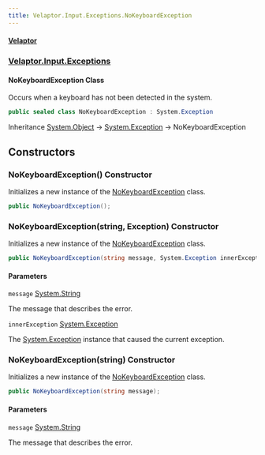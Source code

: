 ```yaml
---
title: Velaptor.Input.Exceptions.NoKeyboardException
---
```


#### [Velaptor](Namespaces.md 'Velaptor Namespaces')
### [Velaptor.Input.Exceptions](Velaptor.Input.Exceptions.md 'Velaptor.Input.Exceptions')

#### NoKeyboardException Class

Occurs when a keyboard has not been detected in the system.

```csharp
public sealed class NoKeyboardException : System.Exception
```

Inheritance [System.Object](https://docs.microsoft.com/en-us/dotnet/api/System.Object 'System.Object') → [System.Exception](https://docs.microsoft.com/en-us/dotnet/api/System.Exception 'System.Exception') → NoKeyboardException
## Constructors

<a name='Velaptor.Input.Exceptions.NoKeyboardException.NoKeyboardException()'></a>

### NoKeyboardException() Constructor

Initializes a new instance of the [NoKeyboardException](Velaptor.Input.Exceptions.NoKeyboardException.md 'Velaptor.Input.Exceptions.NoKeyboardException') class.

```csharp
public NoKeyboardException();
```

<a name='Velaptor.Input.Exceptions.NoKeyboardException.NoKeyboardException(string,System.Exception)'></a>

### NoKeyboardException(string, Exception) Constructor

Initializes a new instance of the [NoKeyboardException](Velaptor.Input.Exceptions.NoKeyboardException.md 'Velaptor.Input.Exceptions.NoKeyboardException') class.

```csharp
public NoKeyboardException(string message, System.Exception innerException);
```
#### Parameters

<a name='Velaptor.Input.Exceptions.NoKeyboardException.NoKeyboardException(string,System.Exception).message'></a>

`message` [System.String](https://docs.microsoft.com/en-us/dotnet/api/System.String 'System.String')

The message that describes the error.

<a name='Velaptor.Input.Exceptions.NoKeyboardException.NoKeyboardException(string,System.Exception).innerException'></a>

`innerException` [System.Exception](https://docs.microsoft.com/en-us/dotnet/api/System.Exception 'System.Exception')

The [System.Exception](https://docs.microsoft.com/en-us/dotnet/api/System.Exception 'System.Exception') instance that caused the current exception.

<a name='Velaptor.Input.Exceptions.NoKeyboardException.NoKeyboardException(string)'></a>

### NoKeyboardException(string) Constructor

Initializes a new instance of the [NoKeyboardException](Velaptor.Input.Exceptions.NoKeyboardException.md 'Velaptor.Input.Exceptions.NoKeyboardException') class.

```csharp
public NoKeyboardException(string message);
```
#### Parameters

<a name='Velaptor.Input.Exceptions.NoKeyboardException.NoKeyboardException(string).message'></a>

`message` [System.String](https://docs.microsoft.com/en-us/dotnet/api/System.String 'System.String')

The message that describes the error.
